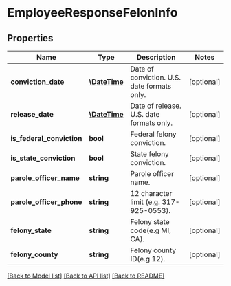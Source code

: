 # EmployeeResponseFelonInfo

## Properties
Name | Type | Description | Notes
------------ | ------------- | ------------- | -------------
**conviction_date** | [**\DateTime**](Date.md) | Date of conviction. U.S. date formats only. | [optional] 
**release_date** | [**\DateTime**](Date.md) | Date of release. U.S. date formats only. | [optional] 
**is_federal_conviction** | **bool** | Federal felony conviction. | [optional] 
**is_state_conviction** | **bool** | State felony conviction. | [optional] 
**parole_officer_name** | **string** | Parole officer name. | [optional] 
**parole_officer_phone** | **string** | 12 character limit (e.g. 317-925-0553). | [optional] 
**felony_state** | **string** | Felony state code(e.g MI, CA). | [optional] 
**felony_county** | **string** | Felony county ID(e.g 12). | [optional] 

[[Back to Model list]](../README.md#documentation-for-models) [[Back to API list]](../README.md#documentation-for-api-endpoints) [[Back to README]](../README.md)


